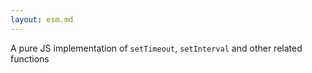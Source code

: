 ```yaml
---
layout: esm.md
---
```


A pure JS implementation of `setTimeout`, `setInterval` and other related functions
